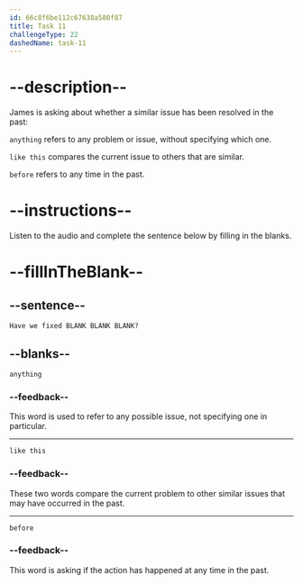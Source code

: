 ```yaml
---
id: 66c8f6be112c67638a580f87
title: Task 11
challengeType: 22
dashedName: task-11
---
```

<!-- (Audio) James: Have we fixed anything like this before? -->

# --description--

James is asking about whether a similar issue has been resolved in the past:

`anything` refers to any problem or issue, without specifying which one.

`like this` compares the current issue to others that are similar.

`before` refers to any time in the past.

# --instructions--

Listen to the audio and complete the sentence below by filling in the blanks.

# --fillInTheBlank--

## --sentence--

`Have we fixed BLANK BLANK BLANK?`

## --blanks--

`anything`

### --feedback--

This word is used to refer to any possible issue, not specifying one in particular.

---

`like this`

### --feedback--

These two words compare the current problem to other similar issues that may have occurred in the past.

---

`before`

### --feedback--

This word is asking if the action has happened at any time in the past.
